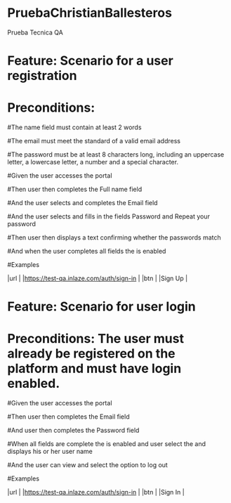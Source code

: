 # PruebaChristianBallesteros
Prueba Tecnica QA

# Feature: Scenario for a user registration
# Preconditions: 

#The name field must contain at least 2 words

#The email must meet the standard of a valid email address

#The password must be at least 8 characters long, including an uppercase letter, a lowercase letter, a number and a special character.



#Given the user accesses the portal <url>

#Then user then completes the Full name field 

#And the user selects and completes the Email field 

#And the user selects and fills in the fields Password and Repeat your password

#Then user then displays a text confirming whether the passwords match

#And when the user completes all fields the <btn> is enabled

#Examples

|url 					                 |
|https://test-qa.inlaze.com/auth/sign-in | 
|btn                                     |
|Sign Up                                 |

#
#
#

# Feature: Scenario for user login
# Preconditions: The user must already be registered on the platform and must have login enabled.

#Given the user accesses the portal <url>

#Then user then completes the Email field 

#And user then completes the Password field

#When all fields are complete the <btn> is enabled and user select the <btn> and displays his or her user name

#And the user can view and select the option to log out

#Examples

|url 					                 |
|https://test-qa.inlaze.com/auth/sign-in | 
|btn                                     |
|Sign In                                 |
